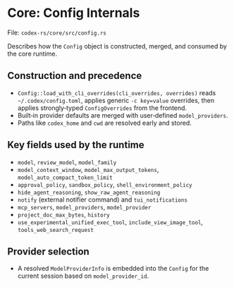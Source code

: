 # Core: Config Internals

File: `codex-rs/core/src/config.rs`

Describes how the `Config` object is constructed, merged, and consumed by the
core runtime.

## Construction and precedence

- `Config::load_with_cli_overrides(cli_overrides, overrides)` reads
  `~/.codex/config.toml`, applies generic `-c key=value` overrides, then applies
  strongly‑typed `ConfigOverrides` from the frontend.
- Built‑in provider defaults are merged with user‑defined `model_providers`.
- Paths like `codex_home` and `cwd` are resolved early and stored.

## Key fields used by the runtime

- `model`, `review_model`, `model_family`
- `model_context_window`, `model_max_output_tokens`, `model_auto_compact_token_limit`
- `approval_policy`, `sandbox_policy`, `shell_environment_policy`
- `hide_agent_reasoning`, `show_raw_agent_reasoning`
- `notify` (external notifier command) and `tui_notifications`
- `mcp_servers`, `model_providers`, `model_provider`
- `project_doc_max_bytes`, `history`
- `use_experimental_unified_exec_tool`, `include_view_image_tool`, `tools_web_search_request`

## Provider selection

- A resolved `ModelProviderInfo` is embedded into the `Config` for the current
  session based on `model_provider_id`.

